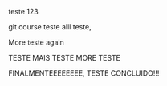 teste 123

git course teste alll teste,

More teste again



TESTE MAIS TESTE MORE TESTE

FINALMENTEEEEEEEE, TESTE CONCLUIDO!!!
